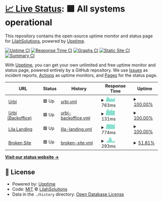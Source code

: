 # [📈 Live Status](https://lilahsolutions.github.io): <!--live status--> **🟩 All systems operational**

This repository contains the open-source uptime monitor and status page for [LilahSolutions](https://lilahsolutions.github.io), powered by [Upptime](https://github.com/upptime/upptime).

[![Uptime CI](https://github.com/LilahSolutions/app-monitor/workflows/Uptime%20CI/badge.svg)](https://github.com/LilahSolutions/app-monitor/actions?query=workflow%3A%22Uptime+CI%22)
[![Response Time CI](https://github.com/LilahSolutions/app-monitor/workflows/Response%20Time%20CI/badge.svg)](https://github.com/LilahSolutions/app-monitor/actions?query=workflow%3A%22Response+Time+CI%22)
[![Graphs CI](https://github.com/LilahSolutions/app-monitor/workflows/Graphs%20CI/badge.svg)](https://github.com/LilahSolutions/app-monitor/actions?query=workflow%3A%22Graphs+CI%22)
[![Static Site CI](https://github.com/LilahSolutions/app-monitor/workflows/Static%20Site%20CI/badge.svg)](https://github.com/LilahSolutions/app-monitor/actions?query=workflow%3A%22Static+Site+CI%22)
[![Summary CI](https://github.com/LilahSolutions/app-monitor/workflows/Summary%20CI/badge.svg)](https://github.com/LilahSolutions/app-monitor/actions?query=workflow%3A%22Summary+CI%22)

With [Upptime](https://upptime.js.org), you can get your own unlimited and free uptime monitor and status page, powered entirely by a GitHub repository. We use [Issues](https://github.com/LilahSolutions/app-monitor/issues) as incident reports, [Actions](https://github.com/LilahSolutions/app-monitor/actions) as uptime monitors, and [Pages](https://lilahsolutions.github.io) for the status page.

<!--start: status pages-->
<!-- This summary is generated by Upptime (https://github.com/upptime/upptime) -->
<!-- Do not edit this manually, your changes will be overwritten -->
<!-- prettier-ignore -->
| URL | Status | History | Response Time | Uptime |
| --- | ------ | ------- | ------------- | ------ |
| <img alt="" src="https://urbi.lilasolutions.com.ar/home/assets/urbi-logotipo.svg" height="13"> [Urbi](https://urbi.lilasolutions.com.ar) | 🟩 Up | [urbi.yml](https://github.com/LilahSolutions/app-monitor/commits/HEAD/history/urbi.yml) | <details><summary><img alt="Response time graph" src="./graphs/urbi/response-time-week.png" height="20"> 763ms</summary><br><a href="https://LilahSolutions.github.io/app-monitor/history/urbi"><img alt="Response time 763" src="https://img.shields.io/endpoint?url=https%3A%2F%2Fraw.githubusercontent.com%2FLilahSolutions%2Fapp-monitor%2FHEAD%2Fapi%2Furbi%2Fresponse-time.json"></a><br><a href="https://LilahSolutions.github.io/app-monitor/history/urbi"><img alt="24-hour response time 763" src="https://img.shields.io/endpoint?url=https%3A%2F%2Fraw.githubusercontent.com%2FLilahSolutions%2Fapp-monitor%2FHEAD%2Fapi%2Furbi%2Fresponse-time-day.json"></a><br><a href="https://LilahSolutions.github.io/app-monitor/history/urbi"><img alt="7-day response time 763" src="https://img.shields.io/endpoint?url=https%3A%2F%2Fraw.githubusercontent.com%2FLilahSolutions%2Fapp-monitor%2FHEAD%2Fapi%2Furbi%2Fresponse-time-week.json"></a><br><a href="https://LilahSolutions.github.io/app-monitor/history/urbi"><img alt="30-day response time 763" src="https://img.shields.io/endpoint?url=https%3A%2F%2Fraw.githubusercontent.com%2FLilahSolutions%2Fapp-monitor%2FHEAD%2Fapi%2Furbi%2Fresponse-time-month.json"></a><br><a href="https://LilahSolutions.github.io/app-monitor/history/urbi"><img alt="1-year response time 763" src="https://img.shields.io/endpoint?url=https%3A%2F%2Fraw.githubusercontent.com%2FLilahSolutions%2Fapp-monitor%2FHEAD%2Fapi%2Furbi%2Fresponse-time-year.json"></a></details> | <details><summary><a href="https://LilahSolutions.github.io/app-monitor/history/urbi">100.00%</a></summary><a href="https://LilahSolutions.github.io/app-monitor/history/urbi"><img alt="All-time uptime 100.00%" src="https://img.shields.io/endpoint?url=https%3A%2F%2Fraw.githubusercontent.com%2FLilahSolutions%2Fapp-monitor%2FHEAD%2Fapi%2Furbi%2Fuptime.json"></a><br><a href="https://LilahSolutions.github.io/app-monitor/history/urbi"><img alt="24-hour uptime 100.00%" src="https://img.shields.io/endpoint?url=https%3A%2F%2Fraw.githubusercontent.com%2FLilahSolutions%2Fapp-monitor%2FHEAD%2Fapi%2Furbi%2Fuptime-day.json"></a><br><a href="https://LilahSolutions.github.io/app-monitor/history/urbi"><img alt="7-day uptime 100.00%" src="https://img.shields.io/endpoint?url=https%3A%2F%2Fraw.githubusercontent.com%2FLilahSolutions%2Fapp-monitor%2FHEAD%2Fapi%2Furbi%2Fuptime-week.json"></a><br><a href="https://LilahSolutions.github.io/app-monitor/history/urbi"><img alt="30-day uptime 100.00%" src="https://img.shields.io/endpoint?url=https%3A%2F%2Fraw.githubusercontent.com%2FLilahSolutions%2Fapp-monitor%2FHEAD%2Fapi%2Furbi%2Fuptime-month.json"></a><br><a href="https://LilahSolutions.github.io/app-monitor/history/urbi"><img alt="1-year uptime 100.00%" src="https://img.shields.io/endpoint?url=https%3A%2F%2Fraw.githubusercontent.com%2FLilahSolutions%2Fapp-monitor%2FHEAD%2Fapi%2Furbi%2Fuptime-year.json"></a></details>
| <img alt="" src="https://urbi.lilasolutions.com.ar/home/assets/urbi-logotipo.svg" height="13"> [Urbi (Backoffice)](https://urbi.lilasolutions.com.ar/backoffice) | 🟩 Up | [urbi-backoffice.yml](https://github.com/LilahSolutions/app-monitor/commits/HEAD/history/urbi-backoffice.yml) | <details><summary><img alt="Response time graph" src="./graphs/urbi-backoffice/response-time-week.png" height="20"> 131ms</summary><br><a href="https://LilahSolutions.github.io/app-monitor/history/urbi-backoffice"><img alt="Response time 131" src="https://img.shields.io/endpoint?url=https%3A%2F%2Fraw.githubusercontent.com%2FLilahSolutions%2Fapp-monitor%2FHEAD%2Fapi%2Furbi-backoffice%2Fresponse-time.json"></a><br><a href="https://LilahSolutions.github.io/app-monitor/history/urbi-backoffice"><img alt="24-hour response time 131" src="https://img.shields.io/endpoint?url=https%3A%2F%2Fraw.githubusercontent.com%2FLilahSolutions%2Fapp-monitor%2FHEAD%2Fapi%2Furbi-backoffice%2Fresponse-time-day.json"></a><br><a href="https://LilahSolutions.github.io/app-monitor/history/urbi-backoffice"><img alt="7-day response time 131" src="https://img.shields.io/endpoint?url=https%3A%2F%2Fraw.githubusercontent.com%2FLilahSolutions%2Fapp-monitor%2FHEAD%2Fapi%2Furbi-backoffice%2Fresponse-time-week.json"></a><br><a href="https://LilahSolutions.github.io/app-monitor/history/urbi-backoffice"><img alt="30-day response time 131" src="https://img.shields.io/endpoint?url=https%3A%2F%2Fraw.githubusercontent.com%2FLilahSolutions%2Fapp-monitor%2FHEAD%2Fapi%2Furbi-backoffice%2Fresponse-time-month.json"></a><br><a href="https://LilahSolutions.github.io/app-monitor/history/urbi-backoffice"><img alt="1-year response time 131" src="https://img.shields.io/endpoint?url=https%3A%2F%2Fraw.githubusercontent.com%2FLilahSolutions%2Fapp-monitor%2FHEAD%2Fapi%2Furbi-backoffice%2Fresponse-time-year.json"></a></details> | <details><summary><a href="https://LilahSolutions.github.io/app-monitor/history/urbi-backoffice">100.00%</a></summary><a href="https://LilahSolutions.github.io/app-monitor/history/urbi-backoffice"><img alt="All-time uptime 100.00%" src="https://img.shields.io/endpoint?url=https%3A%2F%2Fraw.githubusercontent.com%2FLilahSolutions%2Fapp-monitor%2FHEAD%2Fapi%2Furbi-backoffice%2Fuptime.json"></a><br><a href="https://LilahSolutions.github.io/app-monitor/history/urbi-backoffice"><img alt="24-hour uptime 100.00%" src="https://img.shields.io/endpoint?url=https%3A%2F%2Fraw.githubusercontent.com%2FLilahSolutions%2Fapp-monitor%2FHEAD%2Fapi%2Furbi-backoffice%2Fuptime-day.json"></a><br><a href="https://LilahSolutions.github.io/app-monitor/history/urbi-backoffice"><img alt="7-day uptime 100.00%" src="https://img.shields.io/endpoint?url=https%3A%2F%2Fraw.githubusercontent.com%2FLilahSolutions%2Fapp-monitor%2FHEAD%2Fapi%2Furbi-backoffice%2Fuptime-week.json"></a><br><a href="https://LilahSolutions.github.io/app-monitor/history/urbi-backoffice"><img alt="30-day uptime 100.00%" src="https://img.shields.io/endpoint?url=https%3A%2F%2Fraw.githubusercontent.com%2FLilahSolutions%2Fapp-monitor%2FHEAD%2Fapi%2Furbi-backoffice%2Fuptime-month.json"></a><br><a href="https://LilahSolutions.github.io/app-monitor/history/urbi-backoffice"><img alt="1-year uptime 100.00%" src="https://img.shields.io/endpoint?url=https%3A%2F%2Fraw.githubusercontent.com%2FLilahSolutions%2Fapp-monitor%2FHEAD%2Fapi%2Furbi-backoffice%2Fuptime-year.json"></a></details>
| <img alt="" src="https://web.lilasolutions.com.ar/landing/images/lila-logo-color.png" height="13"> [Lila Landing](https://web.lilasolutions.com.ar/landing/) | 🟩 Up | [lila-landing.yml](https://github.com/LilahSolutions/app-monitor/commits/HEAD/history/lila-landing.yml) | <details><summary><img alt="Response time graph" src="./graphs/lila-landing/response-time-week.png" height="20"> 774ms</summary><br><a href="https://LilahSolutions.github.io/app-monitor/history/lila-landing"><img alt="Response time 774" src="https://img.shields.io/endpoint?url=https%3A%2F%2Fraw.githubusercontent.com%2FLilahSolutions%2Fapp-monitor%2FHEAD%2Fapi%2Flila-landing%2Fresponse-time.json"></a><br><a href="https://LilahSolutions.github.io/app-monitor/history/lila-landing"><img alt="24-hour response time 774" src="https://img.shields.io/endpoint?url=https%3A%2F%2Fraw.githubusercontent.com%2FLilahSolutions%2Fapp-monitor%2FHEAD%2Fapi%2Flila-landing%2Fresponse-time-day.json"></a><br><a href="https://LilahSolutions.github.io/app-monitor/history/lila-landing"><img alt="7-day response time 774" src="https://img.shields.io/endpoint?url=https%3A%2F%2Fraw.githubusercontent.com%2FLilahSolutions%2Fapp-monitor%2FHEAD%2Fapi%2Flila-landing%2Fresponse-time-week.json"></a><br><a href="https://LilahSolutions.github.io/app-monitor/history/lila-landing"><img alt="30-day response time 774" src="https://img.shields.io/endpoint?url=https%3A%2F%2Fraw.githubusercontent.com%2FLilahSolutions%2Fapp-monitor%2FHEAD%2Fapi%2Flila-landing%2Fresponse-time-month.json"></a><br><a href="https://LilahSolutions.github.io/app-monitor/history/lila-landing"><img alt="1-year response time 774" src="https://img.shields.io/endpoint?url=https%3A%2F%2Fraw.githubusercontent.com%2FLilahSolutions%2Fapp-monitor%2FHEAD%2Fapi%2Flila-landing%2Fresponse-time-year.json"></a></details> | <details><summary><a href="https://LilahSolutions.github.io/app-monitor/history/lila-landing">100.00%</a></summary><a href="https://LilahSolutions.github.io/app-monitor/history/lila-landing"><img alt="All-time uptime 100.00%" src="https://img.shields.io/endpoint?url=https%3A%2F%2Fraw.githubusercontent.com%2FLilahSolutions%2Fapp-monitor%2FHEAD%2Fapi%2Flila-landing%2Fuptime.json"></a><br><a href="https://LilahSolutions.github.io/app-monitor/history/lila-landing"><img alt="24-hour uptime 100.00%" src="https://img.shields.io/endpoint?url=https%3A%2F%2Fraw.githubusercontent.com%2FLilahSolutions%2Fapp-monitor%2FHEAD%2Fapi%2Flila-landing%2Fuptime-day.json"></a><br><a href="https://LilahSolutions.github.io/app-monitor/history/lila-landing"><img alt="7-day uptime 100.00%" src="https://img.shields.io/endpoint?url=https%3A%2F%2Fraw.githubusercontent.com%2FLilahSolutions%2Fapp-monitor%2FHEAD%2Fapi%2Flila-landing%2Fuptime-week.json"></a><br><a href="https://LilahSolutions.github.io/app-monitor/history/lila-landing"><img alt="30-day uptime 100.00%" src="https://img.shields.io/endpoint?url=https%3A%2F%2Fraw.githubusercontent.com%2FLilahSolutions%2Fapp-monitor%2FHEAD%2Fapi%2Flila-landing%2Fuptime-month.json"></a><br><a href="https://LilahSolutions.github.io/app-monitor/history/lila-landing"><img alt="1-year uptime 100.00%" src="https://img.shields.io/endpoint?url=https%3A%2F%2Fraw.githubusercontent.com%2FLilahSolutions%2Fapp-monitor%2FHEAD%2Fapi%2Flila-landing%2Fuptime-year.json"></a></details>
| <img alt="" src="https://favicons.githubusercontent.com/google.com.ar" height="13"> [Broken Site](https://google.com.ar) | 🟩 Up | [broken-site.yml](https://github.com/LilahSolutions/app-monitor/commits/HEAD/history/broken-site.yml) | <details><summary><img alt="Response time graph" src="./graphs/broken-site/response-time-week.png" height="20"> 293ms</summary><br><a href="https://LilahSolutions.github.io/app-monitor/history/broken-site"><img alt="Response time 293" src="https://img.shields.io/endpoint?url=https%3A%2F%2Fraw.githubusercontent.com%2FLilahSolutions%2Fapp-monitor%2FHEAD%2Fapi%2Fbroken-site%2Fresponse-time.json"></a><br><a href="https://LilahSolutions.github.io/app-monitor/history/broken-site"><img alt="24-hour response time 293" src="https://img.shields.io/endpoint?url=https%3A%2F%2Fraw.githubusercontent.com%2FLilahSolutions%2Fapp-monitor%2FHEAD%2Fapi%2Fbroken-site%2Fresponse-time-day.json"></a><br><a href="https://LilahSolutions.github.io/app-monitor/history/broken-site"><img alt="7-day response time 293" src="https://img.shields.io/endpoint?url=https%3A%2F%2Fraw.githubusercontent.com%2FLilahSolutions%2Fapp-monitor%2FHEAD%2Fapi%2Fbroken-site%2Fresponse-time-week.json"></a><br><a href="https://LilahSolutions.github.io/app-monitor/history/broken-site"><img alt="30-day response time 293" src="https://img.shields.io/endpoint?url=https%3A%2F%2Fraw.githubusercontent.com%2FLilahSolutions%2Fapp-monitor%2FHEAD%2Fapi%2Fbroken-site%2Fresponse-time-month.json"></a><br><a href="https://LilahSolutions.github.io/app-monitor/history/broken-site"><img alt="1-year response time 293" src="https://img.shields.io/endpoint?url=https%3A%2F%2Fraw.githubusercontent.com%2FLilahSolutions%2Fapp-monitor%2FHEAD%2Fapi%2Fbroken-site%2Fresponse-time-year.json"></a></details> | <details><summary><a href="https://LilahSolutions.github.io/app-monitor/history/broken-site">51.81%</a></summary><a href="https://LilahSolutions.github.io/app-monitor/history/broken-site"><img alt="All-time uptime 51.81%" src="https://img.shields.io/endpoint?url=https%3A%2F%2Fraw.githubusercontent.com%2FLilahSolutions%2Fapp-monitor%2FHEAD%2Fapi%2Fbroken-site%2Fuptime.json"></a><br><a href="https://LilahSolutions.github.io/app-monitor/history/broken-site"><img alt="24-hour uptime 51.81%" src="https://img.shields.io/endpoint?url=https%3A%2F%2Fraw.githubusercontent.com%2FLilahSolutions%2Fapp-monitor%2FHEAD%2Fapi%2Fbroken-site%2Fuptime-day.json"></a><br><a href="https://LilahSolutions.github.io/app-monitor/history/broken-site"><img alt="7-day uptime 51.81%" src="https://img.shields.io/endpoint?url=https%3A%2F%2Fraw.githubusercontent.com%2FLilahSolutions%2Fapp-monitor%2FHEAD%2Fapi%2Fbroken-site%2Fuptime-week.json"></a><br><a href="https://LilahSolutions.github.io/app-monitor/history/broken-site"><img alt="30-day uptime 51.81%" src="https://img.shields.io/endpoint?url=https%3A%2F%2Fraw.githubusercontent.com%2FLilahSolutions%2Fapp-monitor%2FHEAD%2Fapi%2Fbroken-site%2Fuptime-month.json"></a><br><a href="https://LilahSolutions.github.io/app-monitor/history/broken-site"><img alt="1-year uptime 51.81%" src="https://img.shields.io/endpoint?url=https%3A%2F%2Fraw.githubusercontent.com%2FLilahSolutions%2Fapp-monitor%2FHEAD%2Fapi%2Fbroken-site%2Fuptime-year.json"></a></details>

<!--end: status pages-->

[**Visit our status website →**](https://lilahsolutions.github.io)

## 📄 License

- Powered by: [Upptime](https://github.com/upptime/upptime)
- Code: [MIT](./LICENSE) © [LilahSolutions](https://lilahsolutions.github.io)
- Data in the `./history` directory: [Open Database License](https://opendatacommons.org/licenses/odbl/1-0/)
